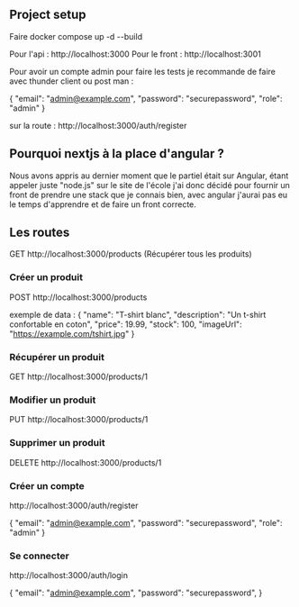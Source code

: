 
## Project setup

Faire docker compose up -d --build 

Pour l'api : http://localhost:3000
Pour le front : http://localhost:3001

Pour avoir un compte admin pour faire les tests je recommande de faire avec thunder client ou post man : 

{
  "email": "admin@example.com",
  "password": "securepassword",
  "role": "admin"
}

sur la route : http://localhost:3000/auth/register

## Pourquoi nextjs à la place d'angular ?

Nous avons appris au dernier moment que le partiel était sur Angular, étant appeler juste "node.js" sur le site de l'école
j'ai donc décidé pour fournir un front de prendre une stack que je connais bien, avec angular j'aurai pas eu le temps d'apprendre et de faire un front correcte. 


## Les routes 


GET http://localhost:3000/products (Récupérer tous les produits)

### Créer un produit

POST http://localhost:3000/products 

exemple de data : {
  "name": "T-shirt blanc",
  "description": "Un t-shirt confortable en coton",
  "price": 19.99,
  "stock": 100,
  "imageUrl": "https://example.com/tshirt.jpg"
}

### Récupérer un produit

GET http://localhost:3000/products/1 

### Modifier un produit

PUT http://localhost:3000/products/1 

### Supprimer un produit

DELETE http://localhost:3000/products/1 

### Créer un compte

http://localhost:3000/auth/register

{
  "email": "admin@example.com",
  "password": "securepassword",
  "role": "admin"
}

### Se connecter

http://localhost:3000/auth/login

{
  "email": "admin@example.com",
  "password": "securepassword",
}